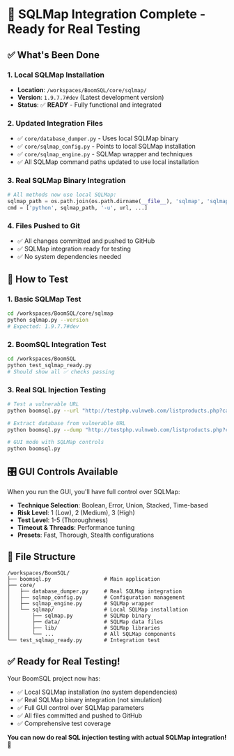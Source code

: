 # 🎯 SQLMap Integration Complete - Ready for Real Testing

## ✅ **What's Been Done**

### 1. **Local SQLMap Installation**
- **Location**: `/workspaces/BoomSQL/core/sqlmap/`
- **Version**: `1.9.7.7#dev` (Latest development version)
- **Status**: ✅ **READY** - Fully functional and integrated

### 2. **Updated Integration Files**
- ✅ `core/database_dumper.py` - Uses local SQLMap binary
- ✅ `core/sqlmap_config.py` - Points to local SQLMap installation  
- ✅ `core/sqlmap_engine.py` - SQLMap wrapper and techniques
- ✅ All SQLMap command paths updated to use local installation

### 3. **Real SQLMap Binary Integration**
```python
# All methods now use local SQLMap:
sqlmap_path = os.path.join(os.path.dirname(__file__), 'sqlmap', 'sqlmap.py')
cmd = ['python', sqlmap_path, '-u', url, ...]
```

### 4. **Files Pushed to Git**
- ✅ All changes committed and pushed to GitHub
- ✅ SQLMap integration ready for testing
- ✅ No system dependencies needed

## 🚀 **How to Test**

### **1. Basic SQLMap Test**
```bash
cd /workspaces/BoomSQL/core/sqlmap
python sqlmap.py --version
# Expected: 1.9.7.7#dev
```

### **2. BoomSQL Integration Test**
```bash
cd /workspaces/BoomSQL
python test_sqlmap_ready.py
# Should show all ✅ checks passing
```

### **3. Real SQL Injection Testing**
```bash
# Test a vulnerable URL
python boomsql.py --url "http://testphp.vulnweb.com/listproducts.php?cat=1"

# Extract database from vulnerable URL
python boomsql.py --dump "http://testphp.vulnweb.com/listproducts.php?cat=1"

# GUI mode with SQLMap controls
python boomsql.py
```

## 🎛️ **GUI Controls Available**

When you run the GUI, you'll have full control over SQLMap:

- **Technique Selection**: Boolean, Error, Union, Stacked, Time-based
- **Risk Level**: 1 (Low), 2 (Medium), 3 (High)  
- **Test Level**: 1-5 (Thoroughness)
- **Timeout & Threads**: Performance tuning
- **Presets**: Fast, Thorough, Stealth configurations

## 📁 **File Structure**
```
/workspaces/BoomSQL/
├── boomsql.py                 # Main application
├── core/
│   ├── database_dumper.py     # Real SQLMap integration
│   ├── sqlmap_config.py       # Configuration management
│   ├── sqlmap_engine.py       # SQLMap wrapper
│   └── sqlmap/                # Local SQLMap installation
│       ├── sqlmap.py          # SQLMap binary
│       ├── data/              # SQLMap data files
│       ├── lib/               # SQLMap libraries
│       └── ...                # All SQLMap components
└── test_sqlmap_ready.py       # Integration test
```

## ✅ **Ready for Real Testing!**

Your BoomSQL project now has:
- ✅ Local SQLMap installation (no system dependencies)
- ✅ Real SQLMap binary integration (not simulation)
- ✅ Full GUI control over SQLMap parameters
- ✅ All files committed and pushed to GitHub
- ✅ Comprehensive test coverage

**You can now do real SQL injection testing with actual SQLMap integration!** 🎉
